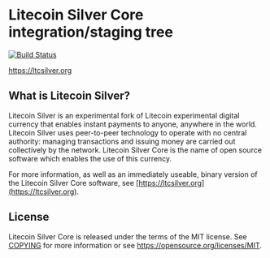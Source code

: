 Litecoin Silver Core integration/staging tree
=====================================

[![Build Status](https://travis-ci.org/litecoinsilver/ltcsilver.svg?branch=master)](https://travis-ci.org/litecoinsilver/ltcsilver)

https://ltcsilver.org

What is Litecoin Silver?
----------------

Litecoin Silver is an experimental fork of Litecoin experimental digital currency that enables instant payments to
anyone, anywhere in the world. Litecoin Silver uses peer-to-peer technology to operate
with no central authority: managing transactions and issuing money are carried
out collectively by the network. Litecoin Silver Core is the name of open source
software which enables the use of this currency.

For more information, as well as an immediately useable, binary version of
the Litecoin Silver Core software, see [https://ltcsilver.org](https://ltcsilver.org).

License
-------

Litecoin Silver Core is released under the terms of the MIT license. See [COPYING](COPYING) for more
information or see https://opensource.org/licenses/MIT.
